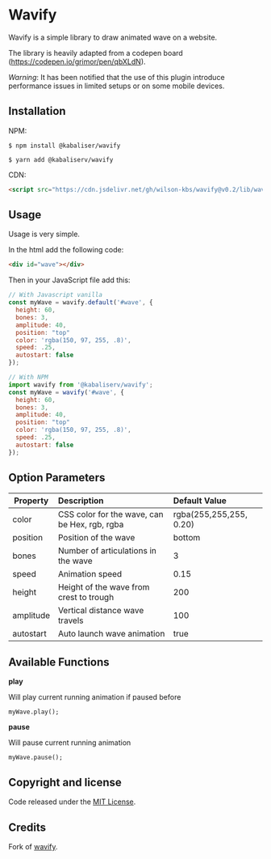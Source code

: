 # Wavify

Wavify is a simple library to draw animated wave on a website.

The library is heavily adapted from a codepen board (https://codepen.io/grimor/pen/qbXLdN).

_Warning_: It has been notified that the use of this plugin introduce performance issues in limited setups or on some mobile devices.

## Installation

NPM:

```console
$ npm install @kabaliser/wavify

$ yarn add @kabaliserv/wavify
```

CDN:

```html
<script src="https://cdn.jsdelivr.net/gh/wilson-kbs/wavify@v0.2/lib/wavify.min.js"></script>
```

## Usage

Usage is very simple.

In the html add the following code:

```html
<div id="wave"></div>
```

Then in your JavaScript file add this:

```js
// With Javascript vanilla
const myWave = wavify.default('#wave', {
  height: 60,
  bones: 3,
  amplitude: 40,
  position: "top"
  color: 'rgba(150, 97, 255, .8)',
  speed: .25,
  autostart: false
});

// With NPM
import wavify from '@kabaliserv/wavify';
const myWave = wavify('#wave', {
  height: 60,
  bones: 3,
  amplitude: 40,
  position: "top"
  color: 'rgba(150, 97, 255, .8)',
  speed: .25,
  autostart: false
});
```

## Option Parameters

| **Property** | **Description**                               | **Default Value**       |
| ------------ | :-------------------------------------------- | :---------------------- |
| color        | CSS color for the wave, can be Hex, rgb, rgba | rgba(255,255,255, 0.20) |
| position     | Position of the wave                          | bottom                  |
| bones        | Number of articulations in the wave           | 3                       |
| speed        | Animation speed                               | 0.15                    |
| height       | Height of the wave from crest to trough       | 200                     |
| amplitude    | Vertical distance wave travels                | 100                     |
| autostart    | Auto launch wave animation                    | true                    |

## Available Functions

**play**

Will play current running animation if paused before

```
myWave.play();
```

**pause**

Will pause current running animation

```
myWave.pause();
```

## Copyright and license

Code released under the [MIT License](https://github.com/wilson-kbs/wavify/blob/master/LICENSE).

## Credits

Fork of [wavify](https://github.com/peacepostman/wavify).
